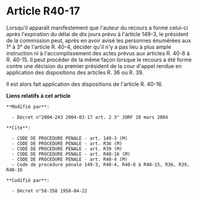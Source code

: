 # Article R40-17

Lorsqu'il apparaît manifestement que l'auteur du recours a formé celui-ci après l'expiration du délai de dix jours prévu à
l'article 149-3, le président de la commission peut, après en avoir avisé les personnes énumérées aux 1° à 3° de l'article R.
40-4, décider qu'il n'y a pas lieu à plus ample instruction ni à l'accomplissement des actes prévus aux articles R. 40-8 à R.
40-15. Il peut procéder de la même façon lorsque le recours a été formé contre une décision du premier président de la cour
d'appel rendue en application des dispositions des articles R. 36 ou R. 39.

Il est alors fait application des dispositions de l'article R. 40-16.

**Liens relatifs à cet article**

	**Modifié par**:

	  - Décret n°2004-243 2004-03-17 art. 2 3° JORF 20 mars 2004

	**Cite**:

	  - CODE DE PROCEDURE PENALE - art. 149-3 (M)
	  - CODE DE PROCEDURE PENALE - art. R36 (M)
	  - CODE DE PROCEDURE PENALE - art. R39 (M)
	  - CODE DE PROCEDURE PENALE - art. R40-16 (M)
	  - CODE DE PROCEDURE PENALE - art. R40-4 (M)
	  - Code de procédure pénale 149-3, R40-4, R40-8 à R40-15, R36, R39, R40-16

	**Codifié par**:

	  - Décret n°58-358 1958-04-22
